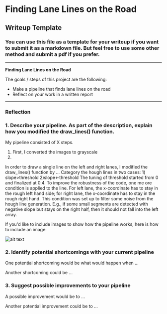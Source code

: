 # **Finding Lane Lines on the Road** 

## Writeup Template

### You can use this file as a template for your writeup if you want to submit it as a markdown file. But feel free to use some other method and submit a pdf if you prefer.

---

**Finding Lane Lines on the Road**

The goals / steps of this project are the following:
* Make a pipeline that finds lane lines on the road
* Reflect on your work in a written report


[//]: # (Image References)

[image1]: ./examples/grayscale.jpg "Grayscale"

---

### Reflection

### 1. Describe your pipeline. As part of the description, explain how you modified the draw_lines() function.

My pipeline consisted of X steps. 
1. First, I converted the images to grayscale
2.




In order to draw a single line on the left and right lanes, I modified the draw_lines() function by ...
Category the hough lines in two cases: 1) slope>threshold 2)slope<-threshold
The tuning of threshold started from 0 and finalized at 0.4. To improve the robustness of the code, one me ore condition is applied to the line. For left lane, the x-coordinate has to stay in the rough left hand side; for right lane, the x-coordinate has to stay in the rough right hand. This condition was set up to filter some noise from the hough line generation. E.g., if some small segments are detected with negative slope but stays on the right half, then it should not fall into the left array. 


If you'd like to include images to show how the pipeline works, here is how to include an image: 

![alt text][image1]


### 2. Identify potential shortcomings with your current pipeline


One potential shortcoming would be what would happen when ... 

Another shortcoming could be ...


### 3. Suggest possible improvements to your pipeline

A possible improvement would be to ...

Another potential improvement could be to ...
